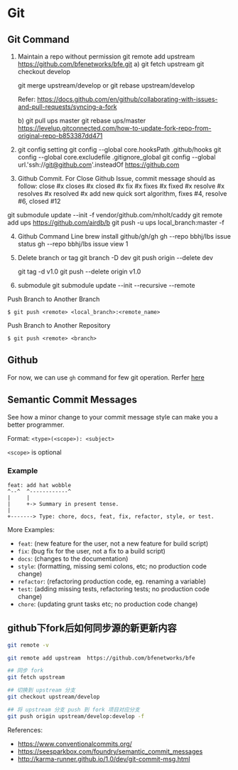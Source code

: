 # Git

## Git Command

1. Maintain a repo without permission
	git remote add upstream https://github.com/bfenetworks/bfe.git
	a)
	git fetch upstream
	git checkout develop

	git merge upstream/develop
	or
	git rebase upstream/develop

	Refer: https://docs.github.com/en/github/collaborating-with-issues-and-pull-requests/syncing-a-fork

	b)
	git pull ups master
	git rebase ups/master
	https://levelup.gitconnected.com/how-to-update-fork-repo-from-original-repo-b853387dd471


2. git config setting
	git config --global core.hooksPath .github/hooks
	git config --global core.excludefile .gitignore_global
	git config --global url.'ssh://git@github.com'.insteadOf https://github.com

3. Github Commit. For Close Github Issue, commit message should as follow:
	close #x
	closes #x
	closed #x
	fix #x
	fixes #x
	fixed #x
	resolve #x
	resolves #x
	resolved #x
	add new quick sort algorithm, fixes #4, resolve #6, closed #12



git submodule update --init -f  vendor/github.com/mholt/caddy
git remote add ups https://github.com/airdb/b
git push -u ups local_branch:master -f

4. Github Command Line
	brew install github/gh/gh
	gh --repo bbhj/lbs issue status
	gh --repo bbhj/lbs issue view 1

5. Delete branch or tag
	git branch -D dev
	git push origin --delete dev

	git tag -d v1.0
	git push --delete origin v1.0

6. submodule
git submodule update --init --recursive --remote

Push Branch to Another Branch
```
$ git push <remote> <local_branch>:<remote_name>
```

Push Branch to Another Repository
```
$ git push <remote> <branch>
```

## Github

For now, we can use `gh` command for few git operation.
Rerfer [here](https://github.com/cli/cli)


## Semantic Commit Messages

See how a minor change to your commit message style can make you a better programmer.

Format: `<type>(<scope>): <subject>`

`<scope>` is optional

### Example

```
feat: add hat wobble
^--^  ^------------^
|     |
|     +-> Summary in present tense.
|
+-------> Type: chore, docs, feat, fix, refactor, style, or test.
```

More Examples:

- `feat`: (new feature for the user, not a new feature for build script)
- `fix`: (bug fix for the user, not a fix to a build script)
- `docs`: (changes to the documentation)
- `style`: (formatting, missing semi colons, etc; no production code change)
- `refactor`: (refactoring production code, eg. renaming a variable)
- `test`: (adding missing tests, refactoring tests; no production code change)
- `chore`: (updating grunt tasks etc; no production code change)

## github下fork后如何同步源的新更新内容

```bash
git remote -v

git remote add upstream  https://github.com/bfenetworks/bfe

## 同步 fork
git fetch upstream

## 切换到 upstream 分支
git checkout upstream/develop

## 将 upstream 分支 push 到 fork 项目对应分支
git push origin upstream/develop:develop -f
```

References:

- https://www.conventionalcommits.org/
- https://seesparkbox.com/foundry/semantic_commit_messages
- http://karma-runner.github.io/1.0/dev/git-commit-msg.html
